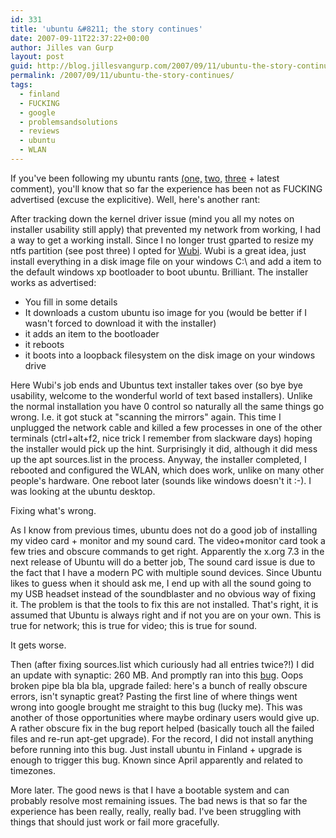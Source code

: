 ```yaml
---
id: 331
title: 'ubuntu &#8211; the story continues'
date: 2007-09-11T22:37:22+00:00
author: Jilles van Gurp
layout: post
guid: http://blog.jillesvangurp.com/2007/09/11/ubuntu-the-story-continues/
permalink: /2007/09/11/ubuntu-the-story-continues/
tags:
  - finland
  - FUCKING
  - google
  - problemsandsolutions
  - reviews
  - ubuntu
  - WLAN
---
```

If you've been following my ubuntu rants [(one,](https://www.jillesvangurp.com/2007/01/27/another-ubuntu-installation-test/) [two,](https://www.jillesvangurp.com/2007/04/29/feisty-fawn/) [three](https://www.jillesvangurp.com/2007/05/17/more-ubuntu/) + latest comment), you'll know that so far the experience has been not as FUCKING advertised (excuse the explicitive). Well, here's another rant:

After tracking down the kernel driver issue (mind you all my notes on installer usability still apply) that prevented my network from working, I had a way to get a working install. Since I no longer trust gparted to resize my ntfs partition (see post three) I opted for [Wubi](http://wubi-installer.org/). Wubi is a great idea, just install everything in a disk image file on your windows C:\ and add a item to the default windows xp bootloader to boot ubuntu. Brilliant. The installer works as advertised:

- You fill in some details
- It downloads a custom ubuntu iso image for you (would be better if I wasn't forced to download it with the installer)
- it adds an item to the bootloader
- it reboots
- it boots into a loopback filesystem on the disk image on your windows drive

Here Wubi's job ends and Ubuntus text installer takes over (so bye bye usability, welcome to the wonderful world of text based installers). Unlike the normal installation you have 0 control so naturally all the same things go wrong. I.e. it got stuck at "scanning the mirrors" again. This time I unplugged the network cable and killed a few processes in one of the other terminals (ctrl+alt+f2, nice trick I remember from slackware days) hoping the installer would pick up the hint. Surprisingly it did, although it did mess up the apt sources.list in the process. Anyway, the installer completed, I rebooted and configured the WLAN, which does work, unlike on many other people's hardware. One reboot later (sounds like windows doesn't it :-). I was looking at the ubuntu desktop.

Fixing what's wrong.

As I know from previous times, ubuntu does not do a good job of installing my video card + monitor and my sound card. The video+monitor card took a few tries and obscure commands to get right. Apparently the x.org 7.3 in the next release of Ubuntu will do a better job, The sound card issue is due to the fact that I have a modern PC with multiple sound devices. Since Ubuntu likes to guess when it should ask me, I end up with all the sound going to my USB headset instead of the soundblaster and no obvious way of fixing it. The problem is that the tools to fix this are not installed. That's right, it is assumed that Ubuntu is always right and if not you are on your own. This is true for network; this is true for video; this is true for sound. 

It gets worse.

Then (after fixing sources.list which curiously had all entries twice?!) I did an update with synaptic: 260 MB. And promptly ran into this [bug](https://bugs.launchpad.net/bugs/104553). Oops broken pipe bla bla bla, upgrade failed: here's a bunch of really obscure errors, isn't synaptic great? Pasting the first line of where things went wrong into google brought me straight to this bug (lucky me). This was another of those opportunities where maybe ordinary users would give up. A rather obscure fix in the bug report helped (basically touch all the failed files and re-run apt-get upgrade). For the record, I did not install anything before running into this bug. Just install ubuntu in Finland + upgrade is enough to trigger this bug. Known since April apparently and related to timezones.

More later. The good news is that I have a bootable system and can probably resolve most remaining issues. The bad news is that so far the experience has been really, really, really bad. I've been struggling with things that should just work or fail more gracefully.

